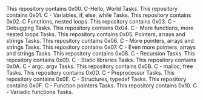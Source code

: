 This repository contains 0x00. C-Hello, World Tasks.
This repository contains 0x01. C - Variables, if, else, while Tasks.
This repository contains 0x02. C Functions, nested loops.
This repository contains 0x03. C - Debugging Tasks.
This repository contains 0x04. C - More functions, more nested loops Tasks.
This repository contains 0x05. Pointers, arrays and strings Tasks.
This repository contains 0x06. C - More pointers, arrays and strings Tasks.
This repository contains 0x07. C - Even more pointers, arrays and strings Tasks.
This repository contains 0x08. C - Recursion Tasks.
This repository contains 0x09. C - Static libraries Tasks.
This repository contains 0x0A. C - argc, argv Tasks.
This repository contains 0x0B. C - malloc, free Tasks.
This repository contains 0x0D. C - Preprocessor Tasks.
This repository contains 0x0E. C - Structures, typedef Tasks.
This repository contains 0x0F. C - Function pointers Tasks.
This repository contains 0x10. C - Variadic functions Tasks.
